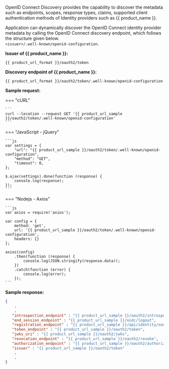 <!-- markdownlint-disable-next-line -->
OpenID Connect Discovery <!-- [OpenID Connect Discovery](https://openid.net/specs/openid-connect-discovery-1_0.html)--> provides the capability to discover the metadata such as endpoints, scopes, response types, claims, supported client authentication methods of Identity providers such as {{ product_name }}.

Application can dynamically discover the OpenID Connect identity provider metadata by calling the OpenID Connect discovery <!-- [OpenID Connect discovery](https://openid.net/specs/openid-connect-discovery-1_0.html#ProviderConfigurationRequest)--> endpoint, which follows the structure given below.  
 `<issuer>/.well-known/openid-configuration`.  

**Issuer of {{ product_name }}:**
``` 
{{ product_url_format }}/oauth2/token
```

**Discovery endpoint of {{ product_name }}:**
``` 
{{ product_url_format }}/oauth2/token/.well-known/openid-configuration
```

**Sample request:**

=== "cURL"

    ```  
    curl --location --request GET '{{ product_url_sample }}/oauth2/token/.well-known/openid-configuration'
    ```

=== "JavaScript - jQuery"

    ```js 
    var settings = {
        "url": "{{ product_url_sample }}/oauth2/token/.well-known/openid-configuration",
        "method": "GET",
        "timeout": 0,
    };

    $.ajax(settings).done(function (response) {
        console.log(response);
    });
    ```

=== "Nodejs - Axios"

    ```js 
    var axios = require('axios');

    var config = {
        method: 'get',
        url: '{{ product_url_sample }}/oauth2/token/.well-known/openid-configuration',
        headers: {}
    };

    axios(config)
        .then(function (response) {
            console.log(JSON.stringify(response.data));
        })
        .catch(function (error) {
            console.log(error);
        });
    ```

**Sample response:**

```json
{
    .
    .
   "introspection_endpoint" : "{{ product_url_sample }}/oauth2/introspect",
   "end_session_endpoint" : "{{ product_url_sample }}/oidc/logout",
   "registration_endpoint" : "{{ product_url_sample }}/api/identity/oauth2/dcr/v1.0/register",
   "token_endpoint" : "{{ product_url_sample }}/oauth2/token",
   "jwks_uri" : "{{ product_url_sample }}/oauth2/jwks",
   "revocation_endpoint" : "{{ product_url_sample }}/oauth2/revoke",
   "authorization_endpoint" : "{{ product_url_sample }}/oauth2/authorize",
   "issuer" : "{{ product_url_sample }}/oauth2/token"
    .
    .
}
```
<br>
